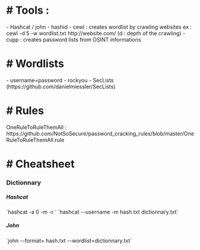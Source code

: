 <h1># Tools :</h1>
- Hashcat / john 
- hashid
- cewl : creates wordlist by crawling websites
ex : cewl -d 5 -w wordlist.txt http://website.com/
(d : depth of the crawling)
- cupp : creates password lists from OSINT informations

<h1># Wordlists</h1>
- username=password
- rockyou
- SecLists (https://github.com/danielmiessler/SecLists)
  
<h1># Rules</h1> 
OneRuleToRuleThemAll : https://github.com/NotSoSecure/password_cracking_rules/blob/master/OneRuleToRuleThemAll.rule

<h1># Cheatsheet</h1>
<h3>Dictionnary</h3>
<h5>Hashcat</h5>
`hashcat -a 0 -m <hash_type> <hash> <wordlist> -r <rule>`
`hashcat --username -m <mode> hash.txt dictionnary.txt`
<h5>John</h5>
`john --format=<format> hash.txt --wordlist=dictionnary.txt`

